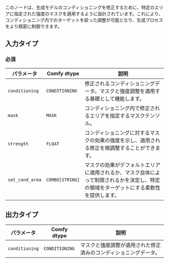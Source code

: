 このノードは、生成モデルのコンディショニングを修正するために、特定のエリアに指定された強度のマスクを適用するように設計されています。これにより、コンディショニング内でのターゲットを絞った調整が可能となり、生成プロセスをより精密に制御できます。

## 入力タイプ

### 必須

| パラメータ     | Comfy dtype  | 説明 |
|---------------|--------------|-------------|
| `conditioning` | `CONDITIONING` | 修正されるコンディショニングデータ。マスクと強度調整を適用する基礎として機能します。 |
| `mask`        | `MASK`       | コンディショニング内で修正されるエリアを指定するマスクテンソル。 |
| `strength`    | `FLOAT`      | コンディショニングに対するマスクの効果の強度を示し、適用される修正を微調整することができます。 |
| `set_cond_area` | `COMBO[STRING]` | マスクの効果がデフォルトエリアに適用されるか、マスク自体によって制限されるかを決定し、特定の領域をターゲットにする柔軟性を提供します。 |

## 出力タイプ

| パラメータ     | Comfy dtype  | 説明 |
|---------------|--------------|-------------|
| `conditioning` | `CONDITIONING` | マスクと強度調整が適用された修正済みのコンディショニングデータ。 |
